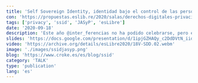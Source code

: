 ```yaml
---
title: 'Self Sovereign Identity, identidad bajo el control de las personas'
con: 'https://propuestas.eslib.re/2020/salas/derechos-digitales-privacidad-seguridad'
tags: ['privacy', 'ssid', 'JASyP', 'esLibre']
date: '2020-09-18'
description: 'Este año @inter_ferencias no ha podido celebrarse, pero eso no ha querido decir que no hayan conseguido sacarlo un año más, esta vez como una sala dentro del congreso @esLibre_. Esta charla habla de SSID, una tecnología que permite a las personas almacenar y gestionar en local sus datos personales.'
slides: 'https://docs.google.com/presentation/d/1ipjGZHAQy_c2DdDVtN_iidngpZ5vS3H7ImAxz9CZLI8/edit?usp=sharing'
video: 'https://archive.org/details/esLibre2020/18V-SDD.02.webm'
image: './images/ssidjasyp.png'
blog: 'https://www.croke.es/es/blog/ssid'
category: 'TALK'
type: 'publication'
lang: 'es'
---
```

